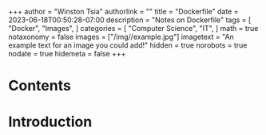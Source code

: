 +++
author = "Winston Tsia"
authorlink = ""
title = "Dockerfile"
date = 2023-06-18T00:50:28-07:00
description = "Notes on Dockerfile"
tags = [
    "Docker",
    "Images",
]
categories = [
    "Computer Science",
    "IT",
]
math = true
notaxonomy = false
images = ["/img/<folder>/example.jpg"]
imagetext = "An example text for an image you could add!"
hidden = true
norobots = true
nodate = true
hidemeta = false
+++

# Contents


# Introduction